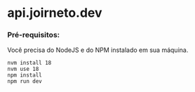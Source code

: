 # api.joirneto.dev

### Pré-requisitos:

Você precisa do NodeJS e do NPM instalado em sua máquina.

```
nvm install 18
nvm use 18
npm install
npm run dev
```